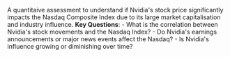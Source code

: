 A quantitaive assessment to understand if Nvidia's stock price significantly impacts the Nasdaq Composite Index due to its large market capitalisation and industry influence.
**Key Questions**:
    - What is the correlation between Nvidia's stock movements and the Nasdaq Index?
    - Do Nvidia's earnings announcements or major news events affect the Nasdaq?
    - Is Nvidia's influence growing or diminishing over time?
